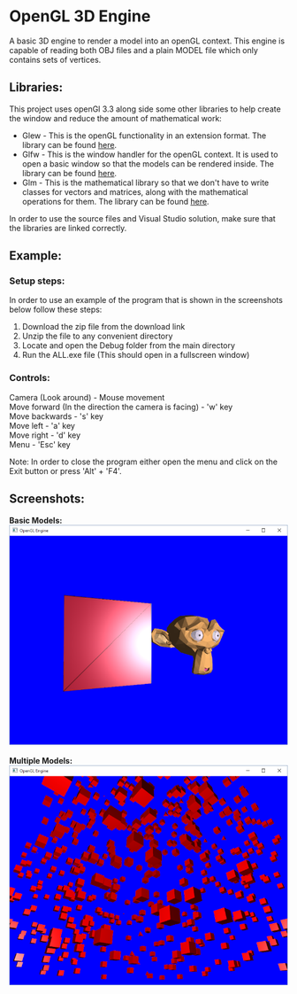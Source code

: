 <h1>OpenGL 3D Engine</h1>

<p>A basic 3D engine to render a model into an openGL context. This engine is capable of reading both OBJ files and a plain MODEL file which only contains sets of vertices.</p>

<h2>Libraries:</h2>

<p>This project uses openGl 3.3 along side some other libraries to help create the window and reduce the amount of mathematical work:</p>

<ul>
    <li>Glew - This is the openGL functionality in an extension format. The library can be found <a href="http://glew.sourceforge.net/">here</a>.</li>
    <li>Glfw - This is the window handler for the openGL context. It is used to open a basic window so that the models can be rendered inside. The library can be found <a href="http://www.glfw.org/">here</a>.</li>
    <li>Glm - This is the mathematical library so that we don't have to write classes for vectors and matrices, along with the mathematical operations for them. The library can be found <a href="http://glm.g-truc.net/0.9.7/index.html">here</a>.</li>
</ul>

<p>In order to use the source files and Visual Studio solution, make sure that the libraries are linked correctly.</p>

<h2>Example:</h2>

<h3>Setup steps:</h3>

<p>In order to use an example of the program that is shown in the screenshots below follow these steps:</p>

<ol>
    <li>Download the zip file from the download link</li>
    <li>Unzip the file to any convenient directory</li>
    <li>Locate and open the Debug folder from the main directory</li>
    <li>Run the ALL.exe file (This should open in a fullscreen window)</li>
</ol>

<h3>Controls:</h3>

<p>
Camera (Look around) - Mouse movement<br>
Move forward (In the direction the camera is facing) - 'w' key<br>
Move backwards - 's' key<br>
Move left - 'a' key<br>
Move right - 'd' key<br>
Menu - 'Esc' key
</p>

<p>Note: In order to close the program either open the menu and click on the Exit button or press 'Alt' + 'F4'.

<h2>Screenshots:</h2>

<strong>Basic Models:</strong>
![Basic Models](/Screenshots/basic-models.png?raw=true)
<br><br>
<strong>Multiple Models:</strong>
![Multiple Models](/Screenshots/multiple-models.png?raw=true)

